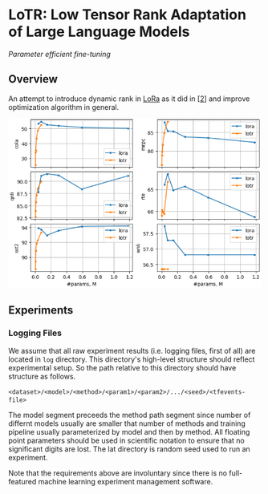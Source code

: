 # LoTR: Low Tensor Rank Adaptation of Large Language Models

*Parameter efficient fine-tuning*

## Overview

An attempt to introduce dynamic rank in [LoRa][1] as it did in \[[2][2]\] and
improve optimization algorithm in general.

![Comparison of LoRA against LoTR][3]

[1]: https://arxiv.org/abs/2106.09685
[2]: https://arxiv.org/abs/2205.13571
[3]: ./doc/iclr2024/fig/parameter-efficiency.png

## Experiments

### Logging Files

We assume that all raw experiment results (i.e. logging files, first of all)
are located in `log` directory. This directory's high-level structure should
reflect experimental setup. So the path relative to this directory should have
structure as follows.

```
<dataset>/<model>/<method>/<param1>/<param2>/.../<seed>/<tfevents-file>
```

The model segment preceeds the method path segment since number of differnt
models usually are smaller that number of methods and training pipeline usually
parameterized by model and then by method. All floating point parameters should
be used in scientific notation to ensure that no significant digits are lost.
The lat directory is random seed used to run an experiment.

Note that the requirements above are involuntary since there is no
full-featured machine learning experiment management software.
